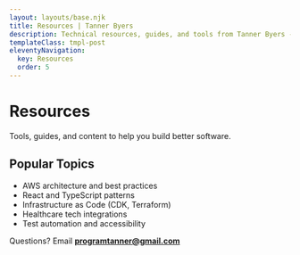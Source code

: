 ```yaml
---
layout: layouts/base.njk
title: Resources | Tanner Byers
description: Technical resources, guides, and tools from Tanner Byers - AWS and fullstack development content.
templateClass: tmpl-post
eleventyNavigation:
  key: Resources
  order: 5
---
```


# Resources

Tools, guides, and content to help you build better software.

## Popular Topics

- AWS architecture and best practices
- React and TypeScript patterns
- Infrastructure as Code (CDK, Terraform)
- Healthcare tech integrations
- Test automation and accessibility

Questions? Email **programtanner@gmail.com**
